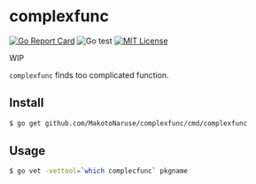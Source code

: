 # complexfunc
[![Go Report Card](https://goreportcard.com/badge/github.com/MakotoNaruse/complexfunc)](https://goreportcard.com/report/github.com/MakotoNaruse/complexfunc)
![Go test](https://github.com/MakotoNaruse/complexfunc/workflows/Go%20test/badge.svg?branch=master)
[![MIT License](http://img.shields.io/badge/license-MIT-blue.svg?style=flat)](LICENSE)

WIP

`complexfunc` finds too complicated function.

## Install

```sh
$ go get github.com/MakotoNaruse/complexfunc/cmd/complexfunc
```

## Usage

```sh
$ go vet -vettool=`which complecfunc` pkgname
```
